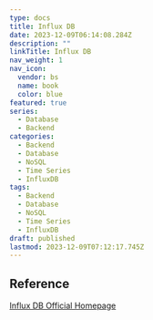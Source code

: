 ```yaml
---
type: docs
title: Influx DB
date: 2023-12-09T06:14:08.284Z
description: ""
linkTitle: Influx DB
nav_weight: 1
nav_icon:
  vendor: bs
  name: book
  color: blue
featured: true
series:
  - Database
  - Backend
categories:
  - Backend
  - Database
  - NoSQL
  - Time Series
  - InfluxDB
tags:
  - Backend
  - Database
  - NoSQL
  - Time Series
  - InfluxDB
draft: published
lastmod: 2023-12-09T07:12:17.745Z
---
```


## Reference

[Influx DB Official Homepage](https://www.influxdata.com/products/influxdb/)
